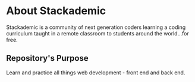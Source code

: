 # About Stackademic

Stackademic is a community of next generation coders learning a coding curriculum taught in a remote classroom to students around the world...for free. 

## Repository's Purpose

Learn and practice all things web development - front end and back end.